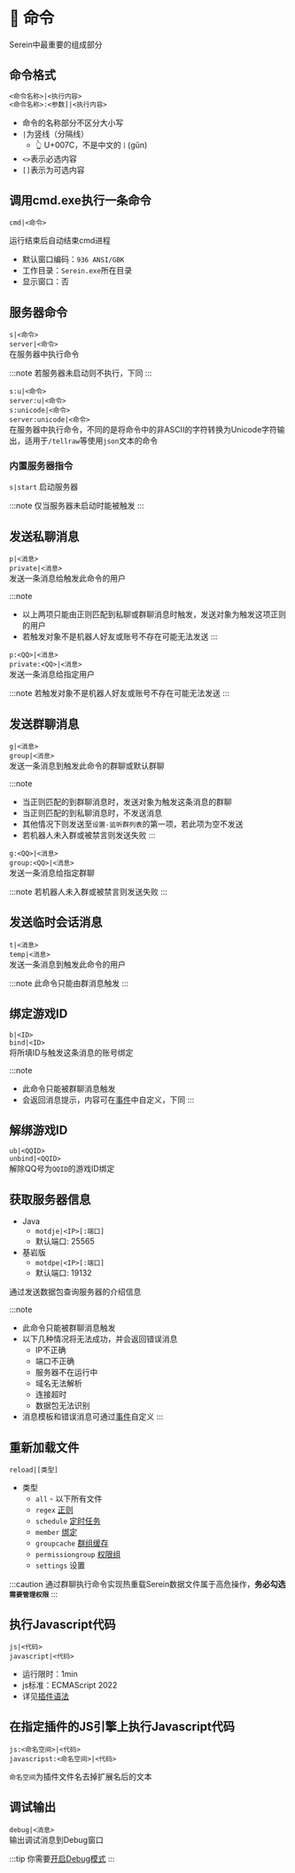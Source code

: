 # 🔩 命令

Serein中最重要的组成部分

## 命令格式

```txt title="Serein命令"
<命令名称>|<执行内容>
<命令名称>:<参数]|<执行内容>
```

- 命令的名称部分不区分大小写
- `|`为竖线（分隔线）
  - 👆 U+007C，不是中文的`丨`(gǔn)
- `<>`表示必选内容
- `[]`表示为可选内容

## 调用cmd.exe执行一条命令

`cmd|<命令>`

运行结束后自动结束cmd进程

- 默认窗口编码：`936 ANSI/GBK`  
- 工作目录：`Serein.exe`所在目录  
- 显示窗口：否  
  
## 服务器命令

`s|<命令>`  
`server|<命令>`  
在服务器中执行命令  

:::note
若服务器未启动则不执行，下同
:::

`s:u|<命令>`  
`server:u|<命令>`  
`s:unicode|<命令>`  
`server:unicode|<命令>`  
在服务器中执行命令，不同的是将命令中的非ASCII的字符转换为Unicode字符输出，适用于`/tellraw`等使用`json`文本的命令

### 内置服务器指令

`s|start` 启动服务器  

:::note
仅当服务器未启动时能被触发
:::

## 发送私聊消息

`p|<消息>`  
`private|<消息>`  
发送一条消息给触发此命令的用户

:::note

- 以上两项只能由正则匹配到私聊或群聊消息时触发，发送对象为触发这项正则的用户
- 若触发对象不是机器人好友或账号不存在可能无法发送
:::

`p:<QQ>|<消息>`  
`private:<QQ>|<消息>`  
发送一条消息给指定用户

:::note
若触发对象不是机器人好友或账号不存在可能无法发送
:::

## 发送群聊消息

`g|<消息>`  
`group|<消息>`  
发送一条消息到触发此命令的群聊或默认群聊

:::note

- 当正则匹配的到群聊消息时，发送对象为触发这条消息的群聊  
- 当正则匹配的到私聊消息时，不发送消息  
- 其他情况下则发送至`设置-监听群列表`的第一项，若此项为空不发送  
- 若机器人未入群或被禁言则发送失败
:::

`g:<QQ>|<消息>`  
`group:<QQ>|<消息>`  
发送一条消息给指定群聊

:::note
若机器人未入群或被禁言则发送失败
:::

## 发送临时会话消息

`t|<消息>`  
`temp|<消息>`  
发送一条消息到触发此命令的用户

:::note
此命令只能由群消息触发
:::

## 绑定游戏ID

`b|<ID>`  
`bind|<ID>`  
将所填ID与触发这条消息的账号绑定

:::note

- 此命令只能被群聊消息触发
- 会返回消息提示，内容可在[事件](event)中自定义，下同
:::

## 解绑游戏ID

`ub|<QQID>`  
`unbind|<QQID>`  
解除QQ号为`QQID`的游戏ID绑定

## 获取服务器信息

- Java
  - `motdje|<IP>[:端口]`
  - 默认端口: 25565
- 基岩版
  - `motdpe|<IP>[:端口]`
  - 默认端口: 19132

通过发送数据包查询服务器的介绍信息

:::note

- 此命令只能被群聊消息触发  
- 以下几种情况将无法成功，并会返回错误消息
  - IP不正确  
  - 端口不正确  
  - 服务器不在运行中  
  - 域名无法解析  
  - 连接超时  
  - 数据包无法识别
- 消息模板和错误消息可通过[事件](event)自定义
:::

## 重新加载文件

`reload|[类型]`

- 类型
  - `all` - 以下所有文件
  - `regex` [正则](regex)
  - `schedule` [定时任务](schedule)
  - `member` [绑定](member)
  - `groupcache` [群组缓存](../development/function/msg#获取群成员昵称缓存字典)
  - `permissiongroup` [权限组](../development/permissionGroup)
  - `settings` 设置

:::caution
通过群聊执行命令实现热重载Serein数据文件属于高危操作，**务必勾选`需要管理权限`**
:::

## 执行Javascript代码

`js|<代码>`  
`javascript|<代码>`

- 运行限时：1min
- js标准：ECMAScript 2022
- 详见[插件语法](../development)

## 在指定插件的JS引擎上执行Javascript代码

`js:<命名空间>|<代码>`  
`javascripst:<命名空间>|<代码>`

`命名空间`为插件文件名去掉扩展名后的文本

## 调试输出

`debug|<消息>`  
输出调试消息到Debug窗口

:::tip
你需要[开启Debug模式](../tutorial/debugMode)
:::
